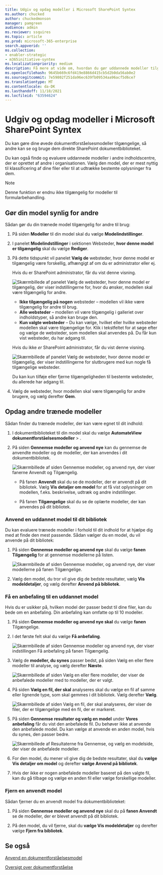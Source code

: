 ```yaml
---
title: Udgiv og opdag modeller i Microsoft SharePoint Syntex
ms.author: chucked
author: chuckedmonson
manager: pamgreen
audience: admin
ms.reviewer: ssquires
ms.topic: article
ms.prod: microsoft-365-enterprise
search.appverid: ''
ms.collection:
- enabler-strategic
- m365initiative-syntex
ms.localizationpriority: medium
description: Få mere at vide om, hvordan du gør uddannede modeller tilgængelige for andre, og hvordan du anvender andre oplærte modeller i Microsoft SharePoint Syntex.
ms.openlocfilehash: 9645b669c6fd419e8866d415cb5d2b0da56ab0e2
ms.sourcegitcommit: 7e59802f251da96ec639fb09534aa96acf5d6ce7
ms.translationtype: MT
ms.contentlocale: da-DK
ms.lasthandoff: 11/18/2021
ms.locfileid: "63594624"
---
```

# <a name="publish-and-discover-models-in-microsoft-sharepoint-syntex"></a>Udgiv og opdag modeller i Microsoft SharePoint Syntex

Du kan gøre dine øvede dokumentforståelsesmodeller tilgængelige, så andre kan se og bruge dem direkte SharePoint dokumentbiblioteket. 

Du kan også finde og evaluere uddannede modeller i andre indholdscentre, der er oprettet af andre i organisationen. Vælg den model, der er mest nyttig til klassificering af dine filer eller til at udtrække bestemte oplysninger fra dem. 

> [!NOTE]
> Denne funktion er endnu ikke tilgængelig for modeller til formularbehandling.

## <a name="make-your-model-discoverable-to-others"></a>Gør din model synlig for andre

Sådan gør du din trænede model tilgængelig for andre til brug:

1. På siden **Modeller** til din model skal du vælge **Modelindstillinger**.

2. I panelet **Modelindstillinger** i sektionen Websteder, **hvor denne model er tilgængelig** skal du vælge **Rediger**.

3. På dette tidspunkt vil panelet **Vælg de** websteder, hvor denne model er tilgængelig være forskellig, afhængigt af om du er administrator eller ej. 

    Hvis du er SharePoint administrator, får du vist denne visning.

    ![Skærmbillede af panelet Vælg de websteder, hvor denne model er tilgængelig, der viser indstillingerne for, hvor du ønsker, modellen skal være tilgængelig for andre.](../media/content-understanding/select-sites.png)

    - **Ikke tilgængelig på nogen** websteder – modellen vil ikke være tilgængelig for andre til brug.
    - **Alle websteder** – modellen vil være tilgængelig i galleriet over indholdstyper, så andre kan bruge den.
    - **Kun valgte websteder** – Du kan vælge, hvilket eller hvilke websteder modellen skal være tilgængelige for. Klik i tekstfeltet for at søge efter og vælge de websteder, som modellen skal anvendes på. Du får kun vist websteder, du har adgang til.

    Hvis du ikke *er* SharePoint administrator, får du vist denne visning.

    ![Skærmbillede af panelet Vælg de websteder, hvor denne model er tilgængelig, der viser indstillingerne for slutbrugere med kun nogle få tilgængelige websteder.](../media/content-understanding/select-site-user.png)

    Du kan kun tilføje eller fjerne tilgængeligheden til bestemte websteder, du allerede har adgang til.

4. Vælg de websteder, hvor modellen skal være tilgængelig for andre brugere, og vælg derefter **Gem**.

## <a name="discover-other-trained-models"></a>Opdag andre trænede modeller

Sådan finder du trænede modeller, der kan være egnet til dit indhold:

1. I dokumentbiblioteket til din model skal du vælge **AutomateView** **dokumentforståelsesmodeller** > .

2. På siden **Gennemse modeller og anvend nye** kan du gennemse de anvendte modeller og de modeller, der kan anvendes i dit dokumentbibliotek.

    ![Skærmbillede af siden Gennemse modeller, og anvend nye, der viser fanerne Anvendt og Tilgængelig.](../media/content-understanding/review-models-apply-new-ones.png)

   - På fanen **Anvendt** skal du se de modeller, der er anvendt på dit bibliotek. Vælg **Vis detaljer om model** for at få vist oplysninger om modellen, f.eks. beskrivelse, udtræk og andre indstillinger.
   
   - På fanen **Tilgængelige** skal du se de oplærte modeller, der kan anvendes på dit bibliotek.


### <a name="apply-a-trained-model-to-your-library"></a>Anvend en uddannet model til dit bibliotek

Du kan evaluere trænede modeller i forhold til dit indhold for at hjælpe dig med at finde den mest passende. Sådan vælger du en model, du vil anvende på dit bibliotek:

1. På siden **Gennemse modeller og anvend nye** skal du vælge **fanen Tilgængelig** for at gennemse modellerne på listen.

    ![Skærmbillede af siden Gennemse modeller, og anvend nye, der viser modellerne på fanen Tilgængelige.](../media/content-understanding/available-models-to-apply.png)

2. Vælg den model, du tror vil give dig de bedste resultater, vælg **Vis modeldetaljer**, og vælg derefter **Anvend på bibliotek**.

### <a name="get-a-recommendation-for-a-trained-model"></a>Få en anbefaling til en uddannet model

Hvis du er usikker på, hvilken model der passer bedst til dine filer, kan du bede om en anbefaling. Din anbefaling kan omfatte op til 10 modeller.

1. På siden **Gennemse modeller og anvend nye skal** du vælge **fanen** Tilgængelige.

2. I det første felt skal du vælge **Få anbefaling**.

    ![Skærmbillede af siden Gennemse modeller og anvend nye, der viser indstillingen Få anbefaling på fanen Tilgængelig.](../media/content-understanding/get-recommendation.png)

3. Vælg de **modeller, du synes** passer bedst, på siden Vælg en eller flere modeller til analyse, og vælg derefter **Næste**.

    ![Skærmbillede af siden Vælg en eller flere modeller, der viser de anbefalede modeller med to modeller, der er valgt.](../media/content-understanding/recommendation-results.png)

4. På siden **Vælg en fil, der skal** analyseres skal du vælge en fil af samme eller lignende type, som skal gemmes i dit bibliotek. Vælg derefter **Vælg**.

    ![Skærmbillede af siden Vælg en fil, der skal analyseres, der viser de filer, der er tilgængelige med én fil, der er markeret.](../media/content-understanding/file-to-analyze.png)

5. På siden **Gennemse resultater og vælg en model** under **Vores anbefaling** får du vist den anbefalede fil. Du behøver ikke at anvende den anbefalede model. Du kan vælge at anvende en anden model, hvis du synes, den passer bedre.

    ![Skærmbillede af Resultaterne fra Gennemse, og vælg en modelside, der viser de anbefalede modeller.](../media/content-understanding/review-results.png)

6. For den model, du mener vil give dig de bedste resultater, skal du **vælge Vis detaljer om model** og derefter **vælge Anvend på bibliotek**.

7. Hvis der ikke er nogen anbefalede modeller baseret på den valgte fil, kan du gå tilbage og vælge en anden fil eller vælge forskellige modeller.

### <a name="remove-an-applied-model"></a>Fjern en anvendt model

Sådan fjerner du en anvendt model fra dokumentbiblioteket:

1. På siden **Gennemse modeller og anvend nye** skal du på **fanen Anvendt** se de modeller, der er blevet anvendt på dit bibliotek.

2. På den model, du vil fjerne, skal du **vælge Vis modeldetaljer** og derefter vælge **Fjern fra bibliotek**.


## <a name="see-also"></a>Se også

[Anvend en dokumentforståelsesmodel](apply-a-model.md)

[Oversigt over dokumentforståelse](document-understanding-overview.md)
